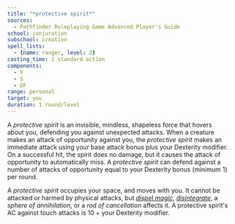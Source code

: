 ```yaml
---
title: "*protective spirit*"
sources:
  - Pathfinder Roleplaying Game Advanced Player's Guide
school: conjuration
subschool: creation
spell_lists:
  - {name: ranger, level: 2}
casting_time: 1 standard action
components:
  - V
  - S
  - DF
range: personal
target: you
duration: 1 round/level
---
```


A *protective spirit* is an invisible, mindless, shapeless force that hovers about you, defending you against unexpected attacks. When a creature makes an attack of opportunity against you, the *protective spirit* makes an immediate attack using your base attack bonus plus your Dexterity modifier. On a successful hit, the spirit does no damage, but it causes the attack of opportunity to automatically miss. A *protective spirit* can defend against a number of attacks of opportunity equal to your Dexterity bonus (minimum 1) per round.

A *protective spirit* occupies your space, and moves with you. It cannot be attacked or harmed by physical attacks, but [*dispel magic*](/spells/dispel-magic/), [*disintegrate*](/spells/disintegrate/), a *sphere of annihilation*, or a *rod of cancellation* affects it. A protective spirit's AC against touch attacks is 10 + your Dexterity modifier.

